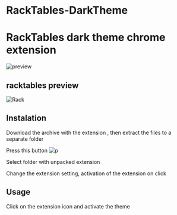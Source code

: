 # RackTables-DarkTheme

# RackTables dark theme chrome extension

![preview](ext "preview")

## racktables preview
![Rack](rack "Rack")

## Instalation


Download the archive with the extension , then extract the files to a separate folder

Press this button
![p](1 "p")

Select folder with unpacked extension

Change the extension setting, activation of the extension on click

## Usage

Click on the extension icon and activate the theme
